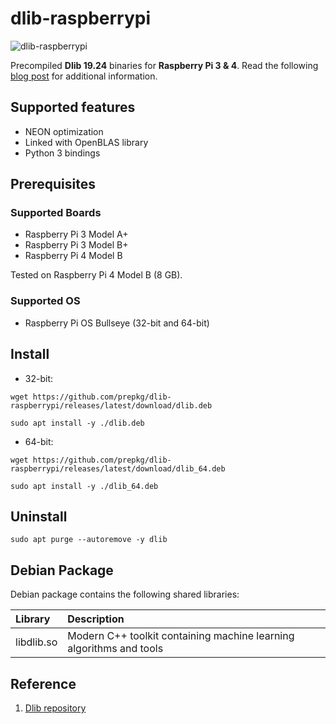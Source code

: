 # dlib-raspberrypi

![dlib-raspberrypi](https://i.ibb.co/9vNbKS6/dlib-raspberrypi.png)

Precompiled **Dlib 19.24** binaries for **Raspberry Pi 3 & 4**.
Read the following [blog post](https://lindevs.com/install-precompiled-dlib-on-raspberry-pi) for additional information.

## Supported features

* NEON optimization
* Linked with OpenBLAS library
* Python 3 bindings

## Prerequisites

### Supported Boards

* Raspberry Pi 3 Model A+
* Raspberry Pi 3 Model B+
* Raspberry Pi 4 Model B

Tested on Raspberry Pi 4 Model B (8 GB).

### Supported OS

* Raspberry Pi OS Bullseye (32-bit and 64-bit)

## Install

* 32-bit:

```shell
wget https://github.com/prepkg/dlib-raspberrypi/releases/latest/download/dlib.deb
```

```shell
sudo apt install -y ./dlib.deb
```

* 64-bit:

```shell
wget https://github.com/prepkg/dlib-raspberrypi/releases/latest/download/dlib_64.deb
```

```shell
sudo apt install -y ./dlib_64.deb
```

## Uninstall

```shell
sudo apt purge --autoremove -y dlib
```

## Debian Package

Debian package contains the following shared libraries:

| Library                     | Description                                                            |
|:----------------------------|:-----------------------------------------------------------------------|
| libdlib.so                  | Modern C++ toolkit containing machine learning algorithms and tools    |

## Reference

1. [Dlib repository](https://github.com/davisking/dlib)
